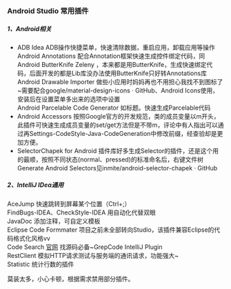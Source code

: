 ### Android Studio 常用插件

##### 1、Android相关
* ADB Idea ADB操作快捷菜单，快速清除数据，重启应用，卸载应用等操作<br>
Android Annotations 配合Annotation框架快速生成控件绑定代码，同Android ButterKnife Zeleny ，本来都是用ButterKnife，生成快速绑定代码，后面开发的都是Lib库没办法使用ButterKnife只好转Annotations库<br>
Android Drawable Importer 做些小应用时妈妈再也不用担心我找不到图标了~需要配合google/material-design-icons · GitHub、Android Icons使用，安装后在设置菜单多出来的选项中设置<br>
Android Parcelable Code Generator 如标题。快速生成Parcelable代码<br>
* Android Accessors 按照Google官方的开发规范，类的成员变量以m开头，此插件可快速生成成员变量的set/get方法但是不带m，评论中有人指出可以通过再Settings-CodeStyle-Java-CodeGeneration中修改前缀，经查验却是更加方便。<br>
* SelectorChapek for Android 插件库好多生成Selector的插件，还是这个用的最顺，按照不同状态(normal、pressed)的标准命名后，右键文件树Generate Android Selectors见inmite/android-selector-chapek · GitHub<br>




##### 2、IntelliJ IDea通用
AceJump 快速跳转到屏幕某个位置（Ctrl+;）<br>
FindBugs-IDEA、CheckStyle-IDEA 用自动化代替双眼<br>
JavaDoc 添加注释，可自定义模板<br>
Eclipse Code Formmater 项目之前未全部转向Studio，该插件兼容Eclipse的代码格式化风格vv<br>
Code Search [官网](http://GrepCode.com) 找源码必备~GrepCode IntelliJ Plugin<br>
RestClient 模拟HTTP请求测试与服务端的通讯请求，功能强大~<br>
Statistic  统计行数的插件<br>


莫装太多，小心卡顿，根据需求禁用部分插件。